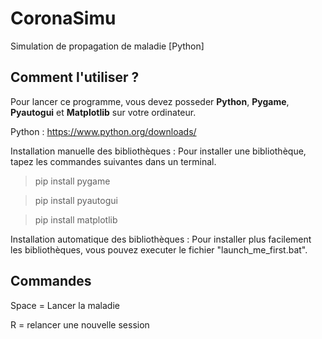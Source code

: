 # CoronaSimu
 Simulation de propagation de maladie [Python]

## Comment l'utiliser ?
Pour lancer ce programme, vous devez posseder **Python**, **Pygame**, **Pyautogui** et **Matplotlib** sur votre ordinateur.

Python : https://www.python.org/downloads/

Installation manuelle des bibliothèques :
Pour installer une bibliothèque, tapez les commandes suivantes dans un terminal.
> pip install pygame

> pip install pyautogui

> pip install matplotlib

Installation automatique des bibliothèques :
Pour installer plus facilement les bibliothèques, vous pouvez executer le fichier "launch_me_first.bat".

## Commandes
Space = Lancer la maladie

R = relancer une nouvelle session
